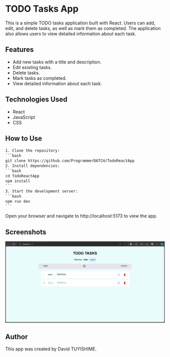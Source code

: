# TODO Tasks App

This is a simple TODO tasks application built with React. Users can add, edit, and delete tasks, as well as mark them as completed. The application also allows users to view detailed information about each task.

## Features

- Add new tasks with a title and description.
- Edit existing tasks.
- Delete tasks.
- Mark tasks as completed.
- View detailed information about each task.

## Technologies Used

- React
- JavaScript
- CSS

## How to Use

    1. Clone the repository:
    ```bash
    git clone https://github.com/ProgrammerDATCH/TodoReactApp
    2. Install dependencies:
    ```bash
    cd TodoReactApp
    npm install
    ```
    3. Start the development server:
    ```bash
    npm run dev
    ```
Open your browser and navigate to http://localhost:5173 to view the app.

## Screenshots

![todoHome](https://raw.githubusercontent.com/ProgrammerDATCH/images/main/Andela-works/todo.png)


## Author
This app was created by David TUYISHIME.